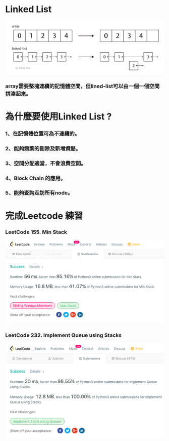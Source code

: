 # Linked List
![](/image/螢幕截圖%202019-10-18%2014.15.51.png)
### array需要整塊連續的記憶體空間，但lined-list可以由一個一個空間拼湊起來。

# 為什麼要使用Linked List ?
### 1、在記憶體位置可為不連續的。
### 2、能夠頻繁的刪除及新增資酪。
### 3、空間分配適當，不會浪費空間。
### 4、Block Chain 的應用。
### 5、能夠查詢走訪所有node。

# 完成Leetcode 練習
### LeetCode 155. Min Stack
![](/image/螢幕截圖%202019-12-28%2013.56.21.png)
### LeetCode 232. Implement Queue using Stacks
![](/image/螢幕截圖%202019-12-28%2014.11.54.png)
